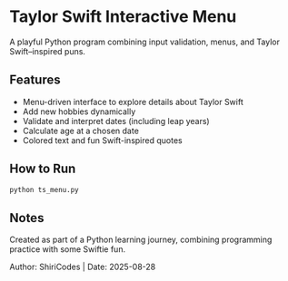 # Taylor Swift Interactive Menu

A playful Python program combining input validation, menus, and Taylor Swift–inspired puns.

## Features

* Menu-driven interface to explore details about Taylor Swift
* Add new hobbies dynamically
* Validate and interpret dates (including leap years)
* Calculate age at a chosen date
* Colored text and fun Swift-inspired quotes

## How to Run

```bash
python ts_menu.py
```

## Notes

Created as part of a Python learning journey, combining programming practice with some Swiftie fun.

Author: ShiriCodes | Date: 2025-08-28
